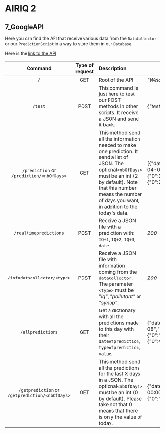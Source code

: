 # AIRIQ 2

## 7_GoogleAPI

Here you can find the API that receive various data from the `DataCollector` or our `PredictionScript` in a way to store them in our `Database`.

Here is the [link to the API](https://airiq-271312.appspot.com/)

|                           Command                            |                       Type of request                        | Description                                                  | Return example                                               |
| :----------------------------------------------------------: | :----------------------------------------------------------: | :----------------------------------------------------------- | ------------------------------------------------------------ |
|                             `/`                              |                             GET                              | Root of the API                                              | *"Welcome to our API"*                                       |
|                           `/test`                            |                             POST                             | This command is just here to test our POST methods in other scripts. It receive a JSON and send it back. | *{"test":"123"}*                                             |
|          `/prediction`  or `/prediction/<nbOfDays>`          |                             GET                              | This method send all the information needed to make one prediction. It send a list of JSON. The optional`<nbOfDays>` must be an int (2 by default). Note that this number means the number of days you want, in addition to the today's data. | [{"date":{"0":"Thu, 02 Apr 2020 00:00:00 GMT"},"value":{"0":5}},{"date":{"0":"2020-04-02 06:00:00","1":"2020-04-02 03:00:00","2":"2020-04-02 00:00:00"},"humidity":{"0":84.0,"1":85.0,"2":82.0},"pressure":{"0":101110,"1":101170,"2":101270},"temperature":{"0":276.05,"1":275.25,"2":274.55},"wind_direction":{"0":220,"1":160,"2":290},"wind_force":{"0":1.0,"1":0.5,"2":1.4}}] |
|                    `/realtimepredictions`                    |                             POST                             | Receive a JSON file with a prediction with: `IQ+1`, `IQ+2`, `IQ+3`, `date`. | *200*                                                        |
|                 `/infodatacollector/<type>`                  |                             POST                             | Receive a JSON file with information coming from the `dataCollector`. The parameter `<type>` must be "*iq"*, *"pollutant"* or *"synop"*. | *200*                                                        |
| `/allpredictions`                 |       GET       | Get a dictionary with all the predictions made to this day with their `dateofprediction`, `typeofprediction`, `value`. | {"dateofprediction":{"0":"2020-04-10","1":"2020-04-09","2":"2020-04-09","3":"2020-04-08","4":"2020-04-08","5":"2020-04-07","6":"2020-04-04","7":"2020-04-03","8":"2020-04-02"},"typeofprediction":{"0":"J+3","1":"J+3","2":"J+2","3":"J+2","4":"J+1","5":"J+1","6":"J+3","7":"J+2","8":"J+1"},"value":{"0":4.9194,"1":4.59621,"2":5.85185,"3":4.46729,"4":5.47996,"5":3.7226,"6":2.70894,"7":3.14022,"8":4.22177}} |                                                              |                                                              |
|       `/getprediction`  or `/getprediction/<nbOfDays>`       |                             GET                              | This method send all the predictions for the last X days in a JSON. The optional`<nbOfDays>` must be an int (0 by default). Please take not that 0 means that there is only the value of today. | {"dateofprediction":{"0":"2020-04-10","1":"2020-04-09","2":"2020-04-08"},"insertdate":{"0":"Tue, 07 Apr 2020 00:00:00 GMT","1":"Tue, 07 Apr 2020 00:00:00 GMT","2":"Tue, 07 Apr 2020 00:00:00 GMT"},"typeofprediction":{"0":"J+3","1":"J+2","2":"J+1"},"value":{"0":4.9194,"1":5.85185,"2":5.47996}} |